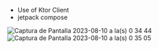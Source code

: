 * Use of Ktor Client
* jetpack compose

  
![Captura de Pantalla 2023-08-10 a la(s) 0 34 44](https://github.com/linkin123/ktor/assets/32915971/bf236ed3-a3a0-4641-b9df-fca2637de96e)  
![Captura de Pantalla 2023-08-10 a la(s) 0 35 05](https://github.com/linkin123/ktor/assets/32915971/a33f1a17-fa1a-4a3d-bd7f-f98e6a2f3518)
